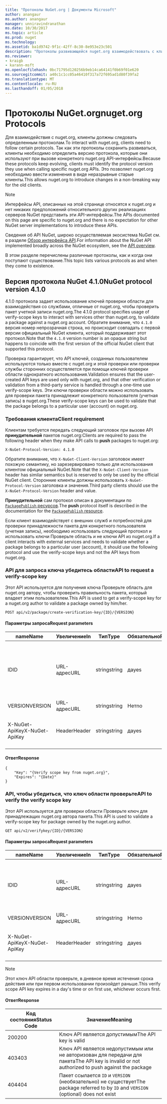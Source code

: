 ```yaml
---
title: "Протоколы NuGet.org | Документы Microsoft"
author: anangaur
ms.author: anangaur
manager: unniravindranathan
ms.date: 10/30/2017
ms.topic: article
ms.prod: nuget
ms.technology: 
ms.assetid: ba1d9742-9f1c-42ff-8c30-8e953e23c501
description: "Протоколы развивающейся nuget.org взаимодействовать с клиентами NuGet."
ms.reviewer:
- kraigb
- karann-msft
ms.openlocfilehash: 0bc71795d120256b9eb14ca64141f0b69f01e620
ms.sourcegitcommit: a40c1c1cc05a46410f317a72f695ad1d80f39fa2
ms.translationtype: MT
ms.contentlocale: ru-RU
ms.lasthandoff: 01/05/2018
---
```

# <a name="nugetorg-protocols"></a><span data-ttu-id="168e0-103">Протоколы NuGet.org</span><span class="sxs-lookup"><span data-stu-id="168e0-103">nuget.org Protocols</span></span>

<span data-ttu-id="168e0-104">Для взаимодействия с nuget.org, клиенты должны следовать определенным протоколам.</span><span class="sxs-lookup"><span data-stu-id="168e0-104">To interact with nuget.org, clients need to follow certain protocols.</span></span> <span data-ttu-id="168e0-105">Так как эти протоколы сохранить развиваться, клиенты необходимо определить версию протокола, которые они используют при вызове конкретного nuget.org API-интерфейсы.</span><span class="sxs-lookup"><span data-stu-id="168e0-105">Because these protocols keep evolving, clients must identify the protocol version they use when calling specific nuget.org APIs.</span></span> <span data-ttu-id="168e0-106">Это позволяет nuget.org необходимо ввести изменения в виде неразрывные старые клиенты.</span><span class="sxs-lookup"><span data-stu-id="168e0-106">This allows nuget.org to introduce changes in a non-breaking way for the old clients.</span></span>

> [!Note]
> <span data-ttu-id="168e0-107">Интерфейсы API, описанных на этой странице относятся к nuget.org и нет никаких предположений относительного других реализациях серверов NuGet представить эти API-интерфейсы.</span><span class="sxs-lookup"><span data-stu-id="168e0-107">The APIs documented on this page are specific to nuget.org and there is no expectation for other NuGet server implementations to introduce these APIs.</span></span> 

<span data-ttu-id="168e0-108">Сведения об API NuGet, широко осуществляемая экосистема NuGet см. в разделе [Обзор интерфейса API](overview.md).</span><span class="sxs-lookup"><span data-stu-id="168e0-108">For information about the NuGet API implemented broadly across the NuGet ecosystem, see the [API overview](overview.md).</span></span>

<span data-ttu-id="168e0-109">В этом разделе перечислены различные протоколы, как и когда они поступают существование.</span><span class="sxs-lookup"><span data-stu-id="168e0-109">This topic lists various protocols as and when they come to existence.</span></span>

## <a name="nuget-protocol-version-410"></a><span data-ttu-id="168e0-110">Версия протокола NuGet 4.1.0</span><span class="sxs-lookup"><span data-stu-id="168e0-110">NuGet protocol version 4.1.0</span></span>

<span data-ttu-id="168e0-111">4.1.0 протокола задает использование ключей проверки области для взаимодействия со службами, отличные от nuget.org, чтобы проверить пакет учетной записи nuget.org.</span><span class="sxs-lookup"><span data-stu-id="168e0-111">The 4.1.0 protocol specifies usage of verify-scope keys to interact with services other than nuget.org, to validate a package against a nuget.org account.</span></span> <span data-ttu-id="168e0-112">Обратите внимание, что `4.1.0` версия номер непрозрачная строка, но происходит совпадать с первой версии официальный NuGet клиента, который поддерживает этот протокол.</span><span class="sxs-lookup"><span data-stu-id="168e0-112">Note that the `4.1.0` version number is an opaque string but happens to coincide with the first version of the official NuGet client that supported this protocol.</span></span>

<span data-ttu-id="168e0-113">Проверка гарантирует, что API ключей, созданных пользователем используются только вместе с nuget.org и этой проверки или проверки службы сторонних осуществляется при помощи ключей проверки области однократного использования.</span><span class="sxs-lookup"><span data-stu-id="168e0-113">Validation ensures that the user-created API keys are used only with nuget.org, and that other verification or validation from a third-party service is handled through a one-time use verify-scope keys.</span></span> <span data-ttu-id="168e0-114">Эти ключи проверки области можно использовать для проверки пакета принадлежит конкретного пользователя (учетная запись) в nuget.org.</span><span class="sxs-lookup"><span data-stu-id="168e0-114">These verify-scope keys can be used to validate that the package belongs to a particular user (account) on nuget.org.</span></span>

### <a name="client-requirement"></a><span data-ttu-id="168e0-115">Требования клиента</span><span class="sxs-lookup"><span data-stu-id="168e0-115">Client requirement</span></span>

<span data-ttu-id="168e0-116">Клиентам требуется передать следующий заголовок при вызове API **принудительной** пакетов nuget.org:</span><span class="sxs-lookup"><span data-stu-id="168e0-116">Clients are required to pass the following header when they make API calls to **push** packages to nuget.org:</span></span>

```
X-NuGet-Protocol-Version: 4.1.0
```

<span data-ttu-id="168e0-117">Обратите внимание, что `X-NuGet-Client-Version` заголовок имеет похожую семантику, но зарезервировано только для использования клиентом официальный NuGet.</span><span class="sxs-lookup"><span data-stu-id="168e0-117">Note that the `X-NuGet-Client-Version` header has similar semantics but is reserved to only be used by the official NuGet client.</span></span> <span data-ttu-id="168e0-118">Сторонние клиенты должны использовать `X-NuGet-Protocol-Version` заголовка и значения.</span><span class="sxs-lookup"><span data-stu-id="168e0-118">Third party clients should use the `X-NuGet-Protocol-Version` header and value.</span></span>

<span data-ttu-id="168e0-119">**Принудительной** сам протокол описан в документации по [ `PackagePublish` ресурсов](package-publish-resource.md).</span><span class="sxs-lookup"><span data-stu-id="168e0-119">The **push** protocol itself is described in the documentation for the [`PackagePublish` resource](package-publish-resource.md).</span></span>

<span data-ttu-id="168e0-120">Если клиент взаимодействует с внешних служб и потребностей для проверки принадлежности пакета для конкретного пользователя (учетная запись), необходимо использовать следующий протокол и использовать ключи Проверьте область и не ключи API из nuget.org.</span><span class="sxs-lookup"><span data-stu-id="168e0-120">If a client interacts with external services and needs to validate whether a package belongs to a particular user (account), it should use the following protocol and use the verify-scope keys and not the API keys from nuget.org.</span></span>

### <a name="api-to-request-a-verify-scope-key"></a><span data-ttu-id="168e0-121">API для запроса ключа убедитесь области</span><span class="sxs-lookup"><span data-stu-id="168e0-121">API to request a verify-scope key</span></span>

<span data-ttu-id="168e0-122">Этот API используется для получения ключа Проверьте область для nuget.org автору, чтобы проверить правильность пакета, который владеет этим пользователем.</span><span class="sxs-lookup"><span data-stu-id="168e0-122">This API is used to get a verify-scope key for a nuget.org author to validate a package owned by him/her.</span></span>

```
POST api/v2/package/create-verification-key/{ID}/{VERSION}
```

#### <a name="request-parameters"></a><span data-ttu-id="168e0-123">Параметры запроса</span><span class="sxs-lookup"><span data-stu-id="168e0-123">Request parameters</span></span>

<span data-ttu-id="168e0-124">name</span><span class="sxs-lookup"><span data-stu-id="168e0-124">Name</span></span>           | <span data-ttu-id="168e0-125">Увеличение</span><span class="sxs-lookup"><span data-stu-id="168e0-125">In</span></span>     | <span data-ttu-id="168e0-126">Тип</span><span class="sxs-lookup"><span data-stu-id="168e0-126">Type</span></span>   | <span data-ttu-id="168e0-127">Обязательно</span><span class="sxs-lookup"><span data-stu-id="168e0-127">Required</span></span> | <span data-ttu-id="168e0-128">Примечания</span><span class="sxs-lookup"><span data-stu-id="168e0-128">Notes</span></span>
-------------- | ------ | ------ | -------- | -----
<span data-ttu-id="168e0-129">ID</span><span class="sxs-lookup"><span data-stu-id="168e0-129">ID</span></span>             | <span data-ttu-id="168e0-130">URL-адрес</span><span class="sxs-lookup"><span data-stu-id="168e0-130">URL</span></span>    | <span data-ttu-id="168e0-131">string</span><span class="sxs-lookup"><span data-stu-id="168e0-131">string</span></span> | <span data-ttu-id="168e0-132">да</span><span class="sxs-lookup"><span data-stu-id="168e0-132">yes</span></span>      | <span data-ttu-id="168e0-133">Identidier пакета, для которого запрашивается ключ области проверьте</span><span class="sxs-lookup"><span data-stu-id="168e0-133">The package identidier for which the verify scope key is requested</span></span>
<span data-ttu-id="168e0-134">VERSION</span><span class="sxs-lookup"><span data-stu-id="168e0-134">VERSION</span></span>        | <span data-ttu-id="168e0-135">URL-адрес</span><span class="sxs-lookup"><span data-stu-id="168e0-135">URL</span></span>    | <span data-ttu-id="168e0-136">string</span><span class="sxs-lookup"><span data-stu-id="168e0-136">string</span></span> | <span data-ttu-id="168e0-137">Нет</span><span class="sxs-lookup"><span data-stu-id="168e0-137">no</span></span>       | <span data-ttu-id="168e0-138">Версия пакета</span><span class="sxs-lookup"><span data-stu-id="168e0-138">The package version</span></span>
<span data-ttu-id="168e0-139">X-NuGet-ApiKey</span><span class="sxs-lookup"><span data-stu-id="168e0-139">X-NuGet-ApiKey</span></span> | <span data-ttu-id="168e0-140">Header</span><span class="sxs-lookup"><span data-stu-id="168e0-140">Header</span></span> | <span data-ttu-id="168e0-141">string</span><span class="sxs-lookup"><span data-stu-id="168e0-141">string</span></span> | <span data-ttu-id="168e0-142">да</span><span class="sxs-lookup"><span data-stu-id="168e0-142">yes</span></span>      | <span data-ttu-id="168e0-143">Например `X-NuGet-ApiKey: {USER_API_KEY}`.</span><span class="sxs-lookup"><span data-stu-id="168e0-143">For example, `X-NuGet-ApiKey: {USER_API_KEY}`</span></span>

#### <a name="response"></a><span data-ttu-id="168e0-144">Ответ</span><span class="sxs-lookup"><span data-stu-id="168e0-144">Response</span></span>

```
{
    "Key": "{Verify scope key from nuget.org}",
    "Expires": "{Date}"
}
```

### <a name="api-to-verify-the-verify-scope-key"></a><span data-ttu-id="168e0-145">API, чтобы убедиться, что ключ области проверьте</span><span class="sxs-lookup"><span data-stu-id="168e0-145">API to verify the verify scope key</span></span>

<span data-ttu-id="168e0-146">Этот API используется для проверки области Проверьте ключ для принадлежащих nuget.org автора пакета.</span><span class="sxs-lookup"><span data-stu-id="168e0-146">This API is used to validate a verify-scope key for package owned by the nuget.org author.</span></span>

```
GET api/v2/verifykey/{ID}/{VERSION}
```

#### <a name="request-parameters"></a><span data-ttu-id="168e0-147">Параметры запроса</span><span class="sxs-lookup"><span data-stu-id="168e0-147">Request parameters</span></span>

<span data-ttu-id="168e0-148">name</span><span class="sxs-lookup"><span data-stu-id="168e0-148">Name</span></span>           | <span data-ttu-id="168e0-149">Увеличение</span><span class="sxs-lookup"><span data-stu-id="168e0-149">In</span></span>     | <span data-ttu-id="168e0-150">Тип</span><span class="sxs-lookup"><span data-stu-id="168e0-150">Type</span></span>   | <span data-ttu-id="168e0-151">Обязательно</span><span class="sxs-lookup"><span data-stu-id="168e0-151">Required</span></span> | <span data-ttu-id="168e0-152">Примечания</span><span class="sxs-lookup"><span data-stu-id="168e0-152">Notes</span></span>
-------------  | ------ | ------ | -------- | -----
<span data-ttu-id="168e0-153">ID</span><span class="sxs-lookup"><span data-stu-id="168e0-153">ID</span></span>             | <span data-ttu-id="168e0-154">URL-адрес</span><span class="sxs-lookup"><span data-stu-id="168e0-154">URL</span></span>    | <span data-ttu-id="168e0-155">string</span><span class="sxs-lookup"><span data-stu-id="168e0-155">string</span></span> | <span data-ttu-id="168e0-156">да</span><span class="sxs-lookup"><span data-stu-id="168e0-156">yes</span></span>      | <span data-ttu-id="168e0-157">Идентификатор пакета, для которого запрашивается ключ области проверьте</span><span class="sxs-lookup"><span data-stu-id="168e0-157">The package identifier for which the verify scope key is requested</span></span>
<span data-ttu-id="168e0-158">VERSION</span><span class="sxs-lookup"><span data-stu-id="168e0-158">VERSION</span></span>        | <span data-ttu-id="168e0-159">URL-адрес</span><span class="sxs-lookup"><span data-stu-id="168e0-159">URL</span></span>    | <span data-ttu-id="168e0-160">string</span><span class="sxs-lookup"><span data-stu-id="168e0-160">string</span></span> | <span data-ttu-id="168e0-161">Нет</span><span class="sxs-lookup"><span data-stu-id="168e0-161">no</span></span>       | <span data-ttu-id="168e0-162">Версия пакета</span><span class="sxs-lookup"><span data-stu-id="168e0-162">The package version</span></span>
<span data-ttu-id="168e0-163">X-NuGet-ApiKey</span><span class="sxs-lookup"><span data-stu-id="168e0-163">X-NuGet-ApiKey</span></span> | <span data-ttu-id="168e0-164">Header</span><span class="sxs-lookup"><span data-stu-id="168e0-164">Header</span></span> | <span data-ttu-id="168e0-165">string</span><span class="sxs-lookup"><span data-stu-id="168e0-165">string</span></span> | <span data-ttu-id="168e0-166">да</span><span class="sxs-lookup"><span data-stu-id="168e0-166">yes</span></span>      | <span data-ttu-id="168e0-167">Например `X-NuGet-ApiKey: {VERIFY_SCOPE_KEY}`.</span><span class="sxs-lookup"><span data-stu-id="168e0-167">For example, `X-NuGet-ApiKey: {VERIFY_SCOPE_KEY}`</span></span>

> [!Note]
> <span data-ttu-id="168e0-168">Этот ключ API области проверьте, в дневное время истечения срока действия или при первом использовании произойдет раньше.</span><span class="sxs-lookup"><span data-stu-id="168e0-168">This verify scope API key expires in a day's time or on first use, whichever occurs first.</span></span>

#### <a name="response"></a><span data-ttu-id="168e0-169">Ответ</span><span class="sxs-lookup"><span data-stu-id="168e0-169">Response</span></span>

<span data-ttu-id="168e0-170">Код состояния</span><span class="sxs-lookup"><span data-stu-id="168e0-170">Status Code</span></span> | <span data-ttu-id="168e0-171">Значение</span><span class="sxs-lookup"><span data-stu-id="168e0-171">Meaning</span></span>
----------- | -------
<span data-ttu-id="168e0-172">200</span><span class="sxs-lookup"><span data-stu-id="168e0-172">200</span></span>         | <span data-ttu-id="168e0-173">Ключ API является допустимым</span><span class="sxs-lookup"><span data-stu-id="168e0-173">The API key is valid</span></span>
<span data-ttu-id="168e0-174">403</span><span class="sxs-lookup"><span data-stu-id="168e0-174">403</span></span>         | <span data-ttu-id="168e0-175">Ключ API является недопустимым или не авторизован для передачи для пакета</span><span class="sxs-lookup"><span data-stu-id="168e0-175">The API key is invalid or not authorized to push against the package</span></span>
<span data-ttu-id="168e0-176">404</span><span class="sxs-lookup"><span data-stu-id="168e0-176">404</span></span>         | <span data-ttu-id="168e0-177">Пакет ссылается `ID` и `VERSION` (необязательно) не существует</span><span class="sxs-lookup"><span data-stu-id="168e0-177">The package referred to by `ID` and `VERSION` (optional) does not exist</span></span>
